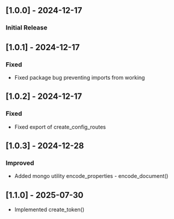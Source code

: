 ## [1.0.0] - 2024-12-17
### Initial Release
## [1.0.1] - 2024-12-17
### Fixed
- Fixed package bug preventing imports from working
## [1.0.2] - 2024-12-17
### Fixed
- Fixed export of create_config_routes
## [1.0.3] - 2024-12-28
### Improved
- Added mongo utility encode_properties - encode_document() 
## [1.1.0] - 2025-07-30
- Implemented create_token()
